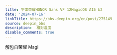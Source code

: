 ```yaml
---
title: 字体荣耀HONOR Sans VF 12MagicOS A15 b2
date: '2024-07-16'
linkTitle: https://bbs.deepin.org/en/post/275149
source: deepin_bbs
description:  相对湿度 
disable_comments: true
---
```

解包自荣耀 Magi
